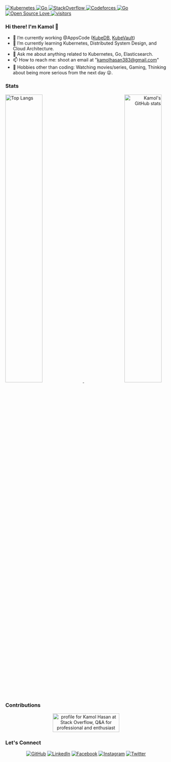 <p align="left">
    <a href="https://github.com/kamolhasan/">
        <img alt="Kubernetes" src="https://img.shields.io/badge/kubernetes%20-%23326ce5.svg?&style=for-the-badge&logo=kubernetes&logoColor=white"/>
    </a>
    <a href="https://github.com/kamolhasan/">
        <img alt="Go" src="https://img.shields.io/badge/go-%2300ADD8.svg?&style=for-the-badge&logo=go&logoColor=white"/>
    </a>
    <a href="https://stackoverflow.com/users/11032044/kamol-hasan?tab=profile">
        <img  alt="StackOverflow" src="https://stackoverflow-badge.vercel.app/?userID=11032044" />
    </a>
    <a href="https://codeforces.com/profile/LazyMediocre">
        <img alt="Codeforces" src="https://cp-logo.vercel.app/codeforces/LazyMediocre"/>
    </a>
    <a href="https://www.codechef.com/users/silentboy_01">
        <img alt="Go" src="https://cp-logo.vercel.app/codechef/silentboy_01"/>
    </a>
    <a href="https://visitor-badge.laobi.icu/">
        <img alt="Open Source Love" src="https://badges.frapsoft.com/os/v1/open-source.svg?v=103" />
    </a>
    <a href="https://github.com/ellerbrock/open-source-badges/">
        <img  alt="visitors" src="https://visitor-badge.laobi.icu/badge?page_id=kamolhasan.kamolhasan" />
    </a>
</p>

### Hi there! I'm Kamol 👋

- 🔭 I’m currently working @AppsCode ([KubeDB](https://github.com/kubedb), [KubeVault](https://github.com/kubevault))
- 🌱 I’m currently learning Kubernetes, Distributed System Design, and Cloud Architecture.
- 💬 Ask me about anything related to Kubernetes, Go, Elasticsearch.
- 📫 How to reach me: shoot an email at "kamolhasan383@gmail.com"
- 🎿 Hobbies other than coding: Watching movies/series, Gaming, Thinking about being more serious from the next day 😜.

### Stats

<p>
    <a align="left" href="https://github.com/kamolhasan?tab=repositories">
        <img alt="Top Langs"  width="48%" src="https://github-readme-stats.vercel.app/api/top-langs/?username=kamolhasan&layout=compact">
    </a>
    <a align="right" href="https://github.com/kamolhasan?tab=repositories">
        <img alt="Kamol's GitHub stats"  width="48%" src="https://github-readme-stats.vercel.app/api?username=kamolhasan&show_icons=true&theme=vue">
    </a>
</p>

### Contributions

<p align="center">
<a href="https://stackoverflow.com/users/11032044/kamol-hasan">
  <img src="https://stackoverflow.com/users/flair/11032044.png" width="208" height="58" alt="profile for Kamol Hasan at Stack Overflow, Q&amp;A for professional and enthusiast programmers" title="profile for Kamol Hasan at Stack Overflow, Q&amp;A for professional and enthusiast programmers">
</a>
</p>

### Let's Connect 
<p align="center">
	<a href="https://github.com/kamolhasan"><img src="https://img.icons8.com/bubbles/50/000000/github.png" alt="GitHub"/></a>
	<a href="https://www.linkedin.com/in/kamolhasan/"><img src="https://img.icons8.com/bubbles/50/000000/linkedin.png" alt="LinkedIn"/></a>
    <a href="https://www.facebook.com/Kamo1Hasan/"><img src="https://img.icons8.com/bubbles/50/000000/facebook-new.png" alt="Facebook"/></a>
	<a href="https://www.instagram.com/_kamol_hasan_/"><img src="https://img.icons8.com/bubbles/50/000000/instagram.png" alt="Instagram"/></a>
	<a href="https://twitter.com/Kamo1Hasan"><img src="https://img.icons8.com/bubbles/50/000000/twitter.png" alt="Twitter"/></a>
</p>
